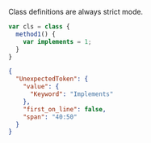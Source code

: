 Class definitions are always strict mode.
```js
var cls = class {
  method1() {
    var implements = 1;
  }
}
```

```json
{
  "UnexpectedToken": {
    "value": {
      "Keyword": "Implements"
    },
    "first_on_line": false,
    "span": "40:50"
  }
}
```
